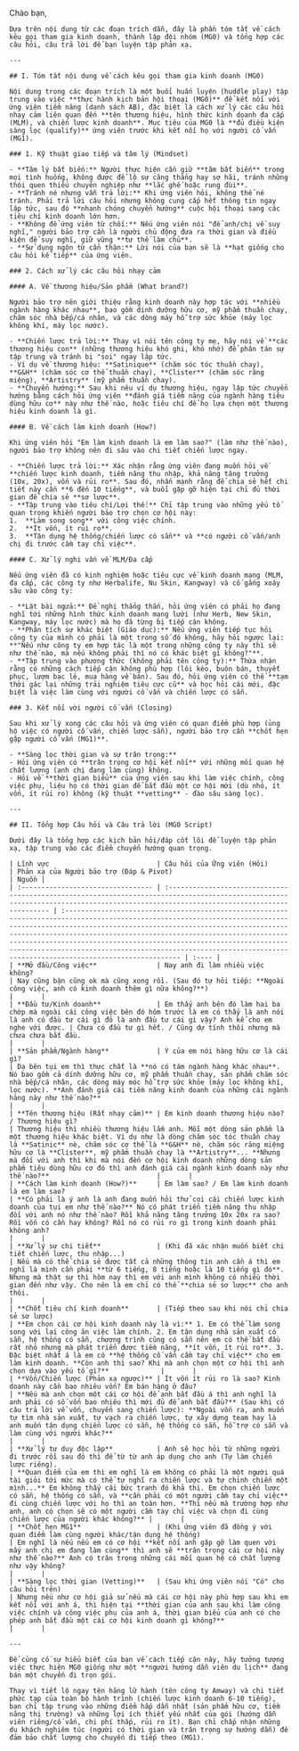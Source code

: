 Chào bạn,

    Dựa trên nội dung từ các đoạn trích dẫn, đây là phần tóm tắt về cách kêu gọi tham gia kinh doanh, thành lập đội nhóm (MG0) và tổng hợp các câu hỏi, câu trả lời để bạn luyện tập phản xạ.

    ---

    ## I. Tóm tắt nội dung về cách kêu gọi tham gia kinh doanh (MG0)

    Nội dung trong các đoạn trích là một buổi huấn luyện (huddle play) tập trung vào việc **thực hành kịch bản hội thoại (MG0)** để kết nối với ứng viên tiềm năng (danh sách AB), đặc biệt là cách xử lý các câu hỏi nhạy cảm liên quan đến **tên thương hiệu, hình thức kinh doanh đa cấp (MLM), và chiến lược kinh doanh**. Mục tiêu của MG0 là **đủ điều kiện sàng lọc (qualify)** ứng viên trước khi kết nối họ với người cố vấn (MG1).

    ### 1. Kỹ thuật giao tiếp và tâm lý (Mindset)

    - **Tâm lý bất biến:** Người thực hiện cần giữ **tâm bất biến** trong mọi tình huống, không được để lộ sự căng thẳng hay sợ hãi, tránh những thói quen thiếu chuyên nghiệp như **lắc ghế hoặc rung đùi**.
    - **Tránh né nhưng vẫn trả lời:** Khi ứng viên hỏi, không thể né tránh. Phải trả lời câu hỏi nhưng không cung cấp hết thông tin ngay lập tức, sau đó **nhanh chóng chuyển hướng** cuộc hội thoại sang các tiêu chí kinh doanh lớn hơn.
    - **Không để ứng viên từ chối:** Nếu ứng viên nói "để anh/chị về suy nghĩ," người bảo trợ cần là người chủ động đưa ra thời gian và điều kiện để suy nghĩ, giữ vững **tư thế làm chủ**.
    - **Sử dụng ngôn từ cẩn thận:** Lời nói của bạn sẽ là **hạt giống cho câu hỏi kế tiếp** của ứng viên.

    ### 2. Cách xử lý các câu hỏi nhạy cảm

    #### A. Về thương hiệu/Sản phẩm (What brand?)

    Người bảo trợ nên giới thiệu rằng kinh doanh này hợp tác với **nhiều ngành hàng khác nhau**, bao gồm dinh dưỡng hữu cơ, mỹ phẩm thuần chay, chăm sóc nhà bếp/cá nhân, và các dòng máy hỗ trợ sức khỏe (máy lọc không khí, máy lọc nước).

    - **Chiến lược trả lời:** Thay vì nói tên công ty mẹ, hãy nói về **các thương hiệu con** (những thương hiệu khó ghi, khó nhớ) để phân tán sự tập trung và tránh bị "soi" ngay lập tức.
    - Ví dụ về thương hiệu: **Satinique** (chăm sóc tóc thuần chay), **G&H** (chăm sóc cơ thể thuần chay), **Clister** (chăm sóc răng miệng), **Artistry** (mỹ phẩm thuần chay).
    - **Chuyển hướng:** Sau khi nêu ví dụ thương hiệu, ngay lập tức chuyển hướng bằng cách hỏi ứng viên **đánh giá tiềm năng của ngành hàng tiêu dùng hữu cơ** này như thế nào, hoặc tiêu chí để họ lựa chọn một thương hiệu kinh doanh là gì.

    #### B. Về cách làm kinh doanh (How?)

    Khi ứng viên hỏi "Em làm kinh doanh là em làm sao?" (làm như thế nào), người bảo trợ không nên đi sâu vào chi tiết chiến lược ngay.

    - **Chiến lược trả lời:** Xác nhận rằng ứng viên đang muốn hỏi về **chiến lược kinh doanh, tiềm năng thu nhập, khả năng tăng trưởng (10x, 20x), vốn và rủi ro**. Sau đó, nhấn mạnh rằng để chia sẻ hết chi tiết này cần **6 đến 10 tiếng**, và buổi gặp gỡ hiện tại chỉ đủ thời gian để chia sẻ **sơ lược**.
    - **Tập trung vào tiêu chí/Lợi thế:** Chỉ tập trung vào những yếu tố quan trọng khiến người bảo trợ chọn cơ hội này:
    1.  **Làm song song** với công việc chính.
    2.  **Ít vốn, ít rủi ro**.
    3.  **Tận dụng hệ thống/chiến lược có sẵn** và **có người cố vấn/anh chị đi trước cầm tay chỉ việc**.

    #### C. Xử lý nghi vấn về MLM/Đa cấp

    Nếu ứng viên đã có kinh nghiệm hoặc tiêu cực về kinh doanh mạng (MLM, đa cấp, các công ty như Herbalife, Nu Skin, Kangway) và cố gắng xoáy sâu vào công ty:

    - **Lật bài ngửa:** Đề nghị thẳng thắn, hỏi ứng viên có phải họ đang nghĩ tới những hình thức kinh doanh mạng lưới (như Herb, New Skin, Kangway, máy lọc nước) mà họ đã từng bị tiếp cận không.
    - **Phân tích sự khác biệt (Giáo dục):** Nếu ứng viên tiếp tục hỏi công ty của mình có phải là một trong số đó không, hãy hỏi ngược lại: **"Nếu như công ty em hợp tác là một trong những công ty này thì sẽ như thế nào, mà nếu không phải thì nó có khác biệt gì không?"**.
    - **Tập trung vào phương thức (không phải tên công ty):** Thừa nhận rằng có những cách tiếp cận không phù hợp (lôi kéo, buôn bán, thuyết phục, lượm bạc lẻ, mua hàng về bán). Sau đó, hỏi ứng viên có thể **tạm thời gác lại những trải nghiệm tiêu cực cũ** và học hỏi cái mới, đặc biệt là việc làm cùng với người cố vấn và chiến lược có sẵn.

    ### 3. Kết nối với người cố vấn (Closing)

    Sau khi xử lý xong các câu hỏi và ứng viên có quan điểm phù hợp (ủng hộ việc có người cố vấn, chiến lược sẵn), người bảo trợ cần **chốt hẹn gặp người cố vấn (MG1)**.

    - **Sàng lọc thời gian và sự trân trọng:**
    - Hỏi ứng viên có **trân trọng cơ hội kết nối** với những mối quan hệ chất lượng (anh chị đang làm cùng) không.
    - Hỏi về **thời gian biểu** của ứng viên sau khi làm việc chính, công việc phụ, liệu họ có thời gian để bắt đầu một cơ hội mới (dù nhỏ, ít vốn, ít rủi ro) không (kỹ thuật **vetting** - đào sâu sàng lọc).

    ---

    ## II. Tổng hợp Câu hỏi và Câu trả lời (MG0 Script)

    Dưới đây là tổng hợp các kịch bản hỏi/đáp cốt lõi để luyện tập phản xạ, tập trung vào các điểm chuyển hướng quan trọng.

    | Lĩnh vực                           | Câu hỏi của Ứng viên (Hỏi)                                                                                                                                                            | Phản xạ của Người bảo trợ (Đáp & Pivot)                                                                                                                                                                                                                                                                                                                                                                                                                            | Nguồn |
    | :--------------------------------- | :------------------------------------------------------------------------------------------------------------------------------------------------------------------------------------ | :----------------------------------------------------------------------------------------------------------------------------------------------------------------------------------------------------------------------------------------------------------------------------------------------------------------------------------------------------------------------------------------------------------------------------------------------------------------- | :---- |
    | **Mở đầu/Công việc**               | Nay anh đi làm nhiều việc không?                                                                                                                                                      | Nay cũng bận cũng ok mà cũng xong rồi. (Sau đó tự hỏi tiếp: **Ngoài công việc, anh có kinh doanh thêm gì nữa không?**)                                                                                                                                                                                                                                                                                                                                             |       |
    | **Đầu tư/Kinh doanh**              | Em thấy anh bên đó làm hai ba chớp mà ngoài cái công việc bên đó hôm trước là em có thấy là anh nói là anh có đầu tư cái gì đó là anh đầu tư cái gì vậy? Anh kể cho em nghe với được. | Chưa có đầu tư gì hết. / Cũng dự tính thôi nhưng mà chưa chưa bắt đầu.                                                                                                                                                                                                                                                                                                                                                                                             |       |
    | **Sản phẩm/Ngành hàng**            | Ý của em nói hàng hữu cơ là cái gì?                                                                                                                                                   | Dạ bên tụi em thì thực chất là **nó có tám ngành hàng khác nhau**. Nó bao gồm cả dinh dưỡng hữu cơ, mỹ phẩm thuần chay, sản phẩm chăm sóc nhà bếp/cá nhân, các dòng máy móc hỗ trợ sức khỏe (máy lọc không khí, lọc nước). **Anh đánh giá cái tiềm năng kinh doanh của những cái ngành hàng này như thế nào?**                                                                                                                                                     |       |
    | **Tên thương hiệu (Rất nhạy cảm)** | Em kinh doanh thương hiệu nào? / Thương hiệu gì?                                                                                                                                      | Thương hiệu thì nhiều thương hiệu lắm anh. Mỗi một dòng sản phẩm là một thương hiệu khác biệt. Ví dụ như là dòng chăm sóc tóc thuần chay là **Satinic** nè, chăm sóc cơ thể là **G&H** nè, chăm sóc răng miệng hữu cơ là **Clister**, mỹ phẩm thuần chay là **Artistry**... **Nhưng mà đối với anh thì khi mà nói đến cơ hội kinh doanh những dòng sản phẩm tiêu dùng hữu cơ đó thì anh đánh giá cái ngành kinh doanh này như thế nào?**                           |       |
    | **Cách làm kinh doanh (How?)**     | Em làm sao? / Em làm kinh doanh là em làm sao?                                                                                                                                        | **Có phải là ý anh là anh đang muốn hỏi thử coi cái chiến lược kinh doanh của tụi em như thế nào?** Nó có phát triển tiềm năng thu nhập đối với anh nó như thế nào? Rồi khả năng tăng trưởng 10x 20x ra sao? Rồi vốn có cần hay không? Rồi nó có rủi ro gì trong kinh doanh phải không anh?                                                                                                                                                                        |       |
    | **Xử lý sự chi tiết**              | (Khi đã xác nhận muốn biết chi tiết chiến lược, thu nhập...)                                                                                                                          | Nếu mà có thể chia sẻ được tất cả những thông tin anh cần á thì em nghĩ là mình cần phải **từ 6 tiếng, 8 tiếng hoặc là 10 tiếng gì đó**. Nhưng mà thật sự thì hôm nay thì em với anh mình không có nhiều thời gian đến như vậy. Cho nên là em chỉ có thể **chia sẻ sơ lược** cho anh thôi.                                                                                                                                                                         |       |
    | **Chốt tiêu chí kinh doanh**       | (Tiếp theo sau khi nói chỉ chia sẻ sơ lược)                                                                                                                                           | **Em chọn cái cơ hội kinh doanh này là vì:** 1. Em có thể làm song song với lại công ăn việc làm chính. 2. Em tận dụng nhà sản xuất có sẵn, hệ thống có sẵn, chương trình cũng có sẵn nên em có thể bắt đầu rất nhỏ nhưng mà phát triển được tiềm năng, **ít vốn, ít rủi ro**. 3. Đặc biệt nhất á là em có **hệ thống cố vấn cầm tay chỉ việc** cho em làm kinh doanh. **Còn anh thì sao? Khi mà anh chọn một cơ hội thì anh chọn dựa vào yếu tố gì?**             |       |
    | **Vốn/Chiến lược (Phản xạ ngược)** | Ít vốn ít rủi ro là sao? Kinh doanh này cần bao nhiêu vốn? Em bán hàng ở đâu?                                                                                                         | **Nếu mà anh chọn một cái cơ hội để anh bắt đầu á thì anh nghĩ là anh phải có số vốn bao nhiêu thì mới đủ để anh bắt đầu?** (Sau khi có câu trả lời về vốn, chuyển sang chiến lược): **Ngoài vốn ra, anh muốn tự tìm nhà sản xuất, tự vạch ra chiến lược, tự xây dựng team hay là anh muốn tận dụng chiến lược có sẵn, hệ thống có sẵn, hỗ trợ có sẵn và làm cùng với người khác?**                                                                                |       |
    | **Xử lý tư duy độc lập**           | Anh sẽ học hỏi từ những người đi trước rồi sau đó thì để từ từ anh áp dụng cho anh (Tự làm chiến lược riêng).                                                                         | **Quan điểm của em thì em nghĩ là em không có phải là một người quá tài giỏi tới mức mà có thể tự nghĩ ra chiến lược và tự chinh chiến một mình...** Em không thấy cái bức tranh đó khả thi. Em chọn chiến lược có sẵn, hệ thống có sẵn, và **cần phải có một người cầm tay chỉ việc** đi cùng chiến lược với họ thì an toàn hơn. **Thì nếu mà trường hợp như anh, anh có chọn sẽ có một người cầm tay chỉ việc và chọn đi cùng chiến lược của người khác không?** |       |
    | **Chốt hẹn MG1**                   | (Khi ứng viên đã đồng ý với quan điểm làm cùng người khác/tận dụng hệ thống)                                                                                                          | Em nghĩ là nếu nếu em có cơ hội **kết nối anh gặp gỡ làm quen với mấy anh chị em đang làm cùng** thì anh sẽ **trân trọng cái cơ hội này như thế nào?** Anh có trân trọng những cái mối quan hệ có chất lượng như vậy không?                                                                                                                                                                                                                                        |       |
    | **Sàng lọc thời gian (Vetting)**   | (Sau khi ứng viên nói "Có" cho câu hỏi trên)                                                                                                                                          | Nhưng nếu như cơ hội giả sử nếu mà cái cơ hội này phù hợp sau khi em kết nối với anh á, thì hiện tại **thời gian của anh sau khi làm công việc chính và công việc phụ của anh á, thời gian biểu của anh có cho phép anh bắt đầu một cái cơ hội kinh doanh gì không?**                                                                                                                                                                                              |       |

    ---

    Để củng cố sự hiểu biết của bạn về cách tiếp cận này, hãy tưởng tượng việc thực hiện MG0 giống như một **người hướng dẫn viên du lịch** đang bán một chuyến đi trọn gói.

    Thay vì tiết lộ ngay tên hãng lữ hành (tên công ty Amway) và chi tiết phức tạp của toàn bộ hành trình (chiến lược kinh doanh 6-10 tiếng), bạn chỉ tập trung vào những điểm hấp dẫn nhất (sản phẩm hữu cơ, tiềm năng thị trường) và những lợi ích thiết yếu nhất của gói (hướng dẫn viên riêng/cố vấn, chi phí thấp, rủi ro ít). Bạn chỉ chấp nhận những du khách nghiêm túc (người có thời gian và trân trọng sự hướng dẫn) để đảm bảo chất lượng cho chuyến đi tiếp theo (MG1).
